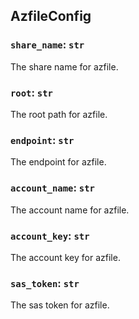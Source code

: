 ## AzfileConfig

### `share_name`: `str`

The share name for azfile.

### `root`: `str`

The root path for azfile.

### `endpoint`: `str`

The endpoint for azfile.

### `account_name`: `str`

The account name for azfile.

### `account_key`: `str`

The account key for azfile.

### `sas_token`: `str`

The sas token for azfile.

